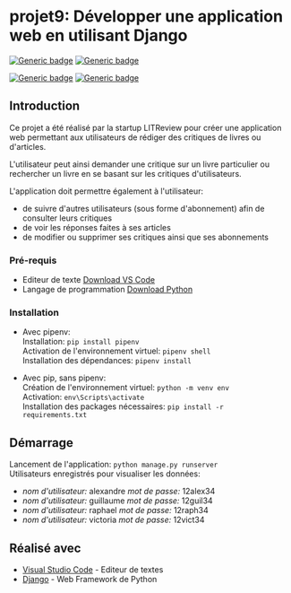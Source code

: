 # projet9: Développer une application web en utilisant Django

[![Generic badge](https://img.shields.io/badge/MADE_WITH-PYTHON-orange.svg)](https://www.python.org/)
[![Generic badge](https://img.shields.io/badge/MADE_WITH-DJANGO-blue.svg)](https://www.djangoproject.com/)   

[![Generic badge](https://img.shields.io/badge/APPROVED_BY-AURELIE_BERNICHE-blueviolet.svg)](https://github.com/BernicheAurelie/)
[![Generic badge](https://img.shields.io/badge/FOR-startup_LitReview-green.svg)](https://user.oc-static.com/upload/2020/09/18/16004297044411_P7.png)

## Introduction

Ce projet a été réalisé par la startup LITReview pour créer une application web permettant aux utilisateurs de rédiger des critiques de livres ou d'articles.  

L'utilisateur peut ainsi demander une critique sur un livre particulier ou rechercher un livre en se basant sur les critiques d'utilisateurs.  

L'application doit permettre également à l'utilisateur:
  - de suivre d'autres utilisateurs (sous forme d'abonnement) afin de consulter leurs critiques
  - de voir les réponses faites à ses articles
  - de modifier ou supprimer ses critiques ainsi que ses abonnements

### Pré-requis

- Editeur de texte [Download VS Code](https://code.visualstudio.com/) 
- Langage de programmation [Download Python](https://www.python.org/downloads/)

### Installation
- Avec pipenv:   
Installation: ```pip install pipenv```   
Activation de l'environnement virtuel: ```pipenv shell```   
Installation des dépendances: ```pipenv install```    

- Avec pip, sans pipenv:   
Création de l'environnement virtuel: ``` python -m venv env ```   
Activation: ```env\Scripts\activate```   
Installation des packages nécessaires: ```pip install -r requirements.txt```   


## Démarrage
Lancement de l'application: ```python manage.py runserver```   
Utilisateurs enregistrés pour visualiser les données:
- *nom d'utilisateur:* alexandre *mot de passe:* 12alex34
- *nom d'utilisateur:* guillaume *mot de passe:* 12guil34
- *nom d'utilisateur:* raphael *mot de passe:* 12raph34
- *nom d'utilisateur:* victoria *mot de passe:* 12vict34

## Réalisé avec 
- [Visual Studio Code](https://code.visualstudio.com/) - Editeur de textes
- [Django](https://www.djangoproject.com/) - Web Framework de Python